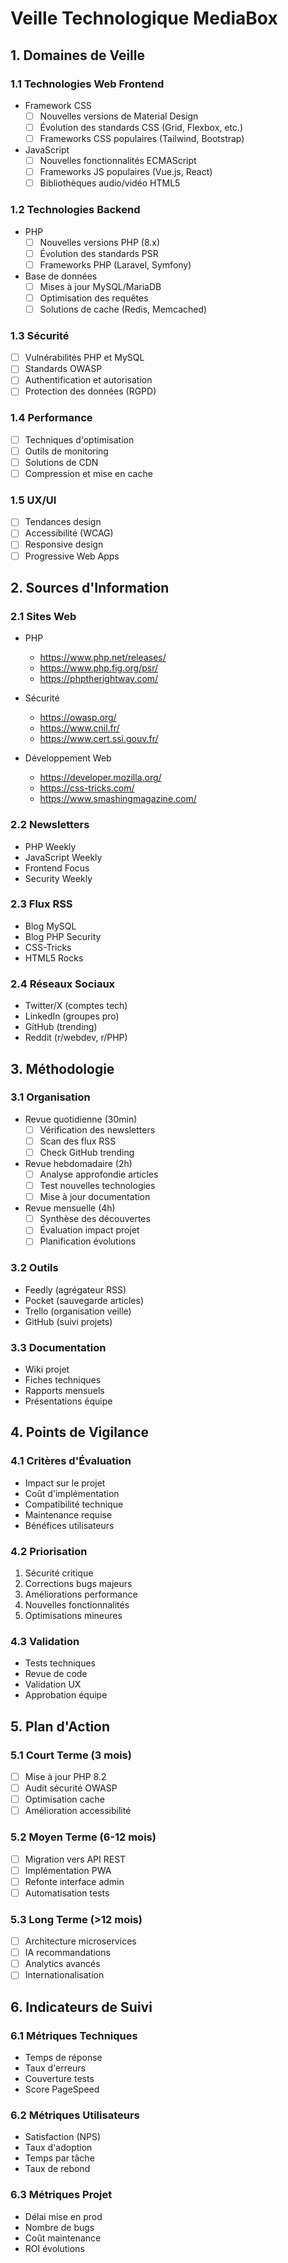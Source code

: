 # Veille Technologique MediaBox

## 1. Domaines de Veille

### 1.1 Technologies Web Frontend
- Framework CSS
  - [ ] Nouvelles versions de Material Design
  - [ ] Évolution des standards CSS (Grid, Flexbox, etc.)
  - [ ] Frameworks CSS populaires (Tailwind, Bootstrap)

- JavaScript
  - [ ] Nouvelles fonctionnalités ECMAScript
  - [ ] Frameworks JS populaires (Vue.js, React)
  - [ ] Bibliothèques audio/vidéo HTML5

### 1.2 Technologies Backend
- PHP
  - [ ] Nouvelles versions PHP (8.x)
  - [ ] Évolution des standards PSR
  - [ ] Frameworks PHP (Laravel, Symfony)

- Base de données
  - [ ] Mises à jour MySQL/MariaDB
  - [ ] Optimisation des requêtes
  - [ ] Solutions de cache (Redis, Memcached)

### 1.3 Sécurité
- [ ] Vulnérabilités PHP et MySQL
- [ ] Standards OWASP
- [ ] Authentification et autorisation
- [ ] Protection des données (RGPD)

### 1.4 Performance
- [ ] Techniques d'optimisation
- [ ] Outils de monitoring
- [ ] Solutions de CDN
- [ ] Compression et mise en cache

### 1.5 UX/UI
- [ ] Tendances design
- [ ] Accessibilité (WCAG)
- [ ] Responsive design
- [ ] Progressive Web Apps

## 2. Sources d'Information

### 2.1 Sites Web
- PHP
  - https://www.php.net/releases/
  - https://www.php.fig.org/psr/
  - https://phptherightway.com/

- Sécurité
  - https://owasp.org/
  - https://www.cnil.fr/
  - https://www.cert.ssi.gouv.fr/

- Développement Web
  - https://developer.mozilla.org/
  - https://css-tricks.com/
  - https://www.smashingmagazine.com/

### 2.2 Newsletters
- PHP Weekly
- JavaScript Weekly
- Frontend Focus
- Security Weekly

### 2.3 Flux RSS
- Blog MySQL
- Blog PHP Security
- CSS-Tricks
- HTML5 Rocks

### 2.4 Réseaux Sociaux
- Twitter/X (comptes tech)
- LinkedIn (groupes pro)
- GitHub (trending)
- Reddit (r/webdev, r/PHP)

## 3. Méthodologie

### 3.1 Organisation
- Revue quotidienne (30min)
  - [ ] Vérification des newsletters
  - [ ] Scan des flux RSS
  - [ ] Check GitHub trending

- Revue hebdomadaire (2h)
  - [ ] Analyse approfondie articles
  - [ ] Test nouvelles technologies
  - [ ] Mise à jour documentation

- Revue mensuelle (4h)
  - [ ] Synthèse des découvertes
  - [ ] Évaluation impact projet
  - [ ] Planification évolutions

### 3.2 Outils
- Feedly (agrégateur RSS)
- Pocket (sauvegarde articles)
- Trello (organisation veille)
- GitHub (suivi projets)

### 3.3 Documentation
- Wiki projet
- Fiches techniques
- Rapports mensuels
- Présentations équipe

## 4. Points de Vigilance

### 4.1 Critères d'Évaluation
- Impact sur le projet
- Coût d'implémentation
- Compatibilité technique
- Maintenance requise
- Bénéfices utilisateurs

### 4.2 Priorisation
1. Sécurité critique
2. Corrections bugs majeurs
3. Améliorations performance
4. Nouvelles fonctionnalités
5. Optimisations mineures

### 4.3 Validation
- Tests techniques
- Revue de code
- Validation UX
- Approbation équipe

## 5. Plan d'Action

### 5.1 Court Terme (3 mois)
- [ ] Mise à jour PHP 8.2
- [ ] Audit sécurité OWASP
- [ ] Optimisation cache
- [ ] Amélioration accessibilité

### 5.2 Moyen Terme (6-12 mois)
- [ ] Migration vers API REST
- [ ] Implémentation PWA
- [ ] Refonte interface admin
- [ ] Automatisation tests

### 5.3 Long Terme (>12 mois)
- [ ] Architecture microservices
- [ ] IA recommandations
- [ ] Analytics avancés
- [ ] Internationalisation

## 6. Indicateurs de Suivi

### 6.1 Métriques Techniques
- Temps de réponse
- Taux d'erreurs
- Couverture tests
- Score PageSpeed

### 6.2 Métriques Utilisateurs
- Satisfaction (NPS)
- Taux d'adoption
- Temps par tâche
- Taux de rebond

### 6.3 Métriques Projet
- Délai mise en prod
- Nombre de bugs
- Coût maintenance
- ROI évolutions
